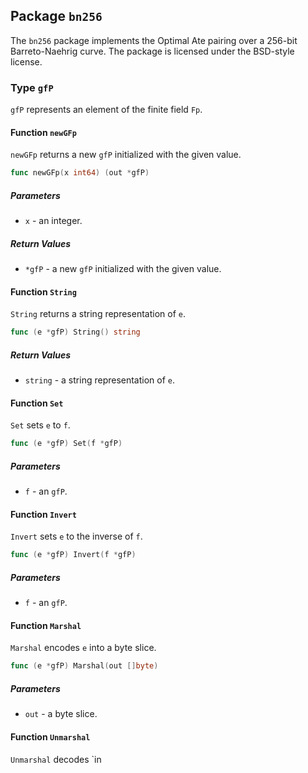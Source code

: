 ## Package `bn256`

The `bn256` package implements the Optimal Ate pairing over a 256-bit Barreto-Naehrig curve. The package is licensed under the BSD-style license.

### Type `gfP`

`gfP` represents an element of the finite field `Fp`.

#### Function `newGFp`

`newGFp` returns a new `gfP` initialized with the given value.

```go
func newGFp(x int64) (out *gfP)
```

##### Parameters

- `x` - an integer.

##### Return Values

- `*gfP` - a new `gfP` initialized with the given value.

#### Function `String`

`String` returns a string representation of `e`.

```go
func (e *gfP) String() string
```

##### Return Values

- `string` - a string representation of `e`.

#### Function `Set`

`Set` sets `e` to `f`.

```go
func (e *gfP) Set(f *gfP)
```

##### Parameters

- `f` - an `gfP`.

#### Function `Invert`

`Invert` sets `e` to the inverse of `f`.

```go
func (e *gfP) Invert(f *gfP)
```

##### Parameters

- `f` - an `gfP`.

#### Function `Marshal`

`Marshal` encodes `e` into a byte slice.

```go
func (e *gfP) Marshal(out []byte)
```

##### Parameters

- `out` - a byte slice.

#### Function `Unmarshal`

`Unmarshal` decodes `in